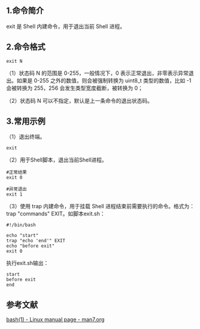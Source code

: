 ## 1.命令简介
exit 是 Shell 内建命令，用于退出当前 Shell 进程。

## 2.命令格式
```
exit N
```
（1）状态码 N 的范围是 0-255，一般情况下，0 表示正常退出，非零表示异常退出。如果是 0-255 之外的数值，则会被强制转换为 uint8_t 类型的数值，比如 -1 会被转换为 255，256 会发生类型宽度截断，被转换为 0；

（2）状态码 N 可以不指定，默认是上一条命令的退出状态码。

## 3.常用示例
（1）退出终端。
```shell
exit
```
（2）用于Shell脚本，退出当前Shell进程。
```shell
#正常结果
exit 0

#异常退出
exit 1
```
（3）使用 trap 内建命令，用于挂载 Shell 进程结束前需要执行的命令。格式为：trap "commands" EXIT。如脚本exit.sh：
```shell
#!/bin/bash

echo "start"
trap "echo 'end'" EXIT
echo "before exit"
exit 0
```
执行exit.sh输出：
```
start
before exit
end
```
## 参考文献
[bash(1) - Linux manual page - man7.org](https://www.man7.org/linux/man-pages/man1/bash.1.html)
